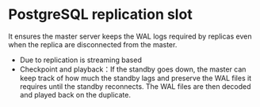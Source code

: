 # PostgreSQL replication slot
It ensures the master server keeps the WAL logs required by replicas even when the replica are disconnected from the master.
- Due to replication is streaming based
- Checkpoint and playback：If the standby goes down, the master can keep track of how much the standby lags and preserve the WAL files it requires until the standby reconnects. The WAL files are then decoded and played back on the duplicate.


